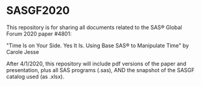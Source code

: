 # SASGF2020

This repository is for sharing all documents related to the SAS® Global Forum 2020 paper #4801:

"Time Is on Your Side. Yes It Is. Using Base SAS® to Manipulate Time" by Carole Jesse

After 4/1/2020, this repository will include pdf versions of the paper and presentation, plus all SAS programs (.sas), AND the snapshot of the SASGF catalog used (as .xlsx).
